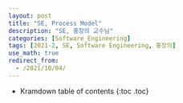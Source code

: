 ```yaml
---
layout: post
title: "SE, Process Model"
description: "SE, 홍장의 교수님"
categories: [Software_Engineering]
tags: [2021-2, SE, Software Engineering, 홍장의]
use_math: true
redirect_from:
  - /2021/10/04/
---
```


* Kramdown table of contents
{:toc .toc}    
